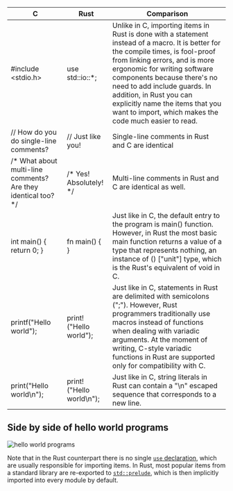 | C | Rust | Comparison |
|---|---|---|
| #include <stdio.h> | use std::io::*; | Unlike in C, importing items in Rust is done with a statement instead of a macro. It is better for the compile times, is fool-proof from linking errors, and is more ergonomic for writing software components because there's no need to add include guards. In addition, in Rust you can explicitly name the items that you want to import, which makes the code much easier to read. |
| // How do you do single-line comments?  | // Just like you! | Single-line comments in Rust and C are identical |
| /* What about multi-line comments?    Are they identical too? */ | /* Yes!    Absolutely! */ | Multi-line comments in Rust and C are identical as well. |
| int main() {   return 0; } | fn main() { } | Just like in C, the default entry to the program is main() function. However, in Rust the most basic main function returns a value of a type that represents nothing, an instance of () ["unit"] type, which is the Rust's equivalent of void in C. |
| printf("Hello world"); | print!("Hello world"); | Just like in C, statements in Rust are delimited with semicolons (";"). However, Rust programmers traditionally use macros instead of functions when dealing with variadic arguments. At the moment of writing, C-style variadic functions in Rust are supported only for compatibility with C. |
| print("Hello world\n"); | print!("Hello world\n"); | Just like in C, string literals in Rust can contain a "\n" escaped sequence that corresponds to a new line. |

## Side by side of hello world programs

![hello world programs](https://i.imgur.com/w9lXVGh.png)

Note that in the Rust counterpart there is no single [`use` declaration](https://doc.rust-lang.org/reference/items/use-declarations.html), which are usually responsible for importing items. In Rust, most popular items from a standard library are re-exported to [`std::prelude`](https://doc.rust-lang.org/std/prelude/index.html), which is then implicitly imported into every module by default.

